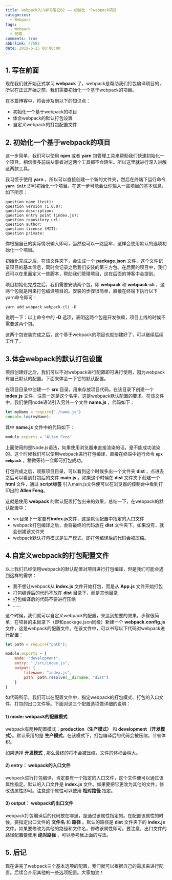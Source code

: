 ```yaml
---
title: webpack入门学习笔记02 —— 初始化一个webpack项目
categories:
  - Webpack
tags:
  - Webpack
  - 前端
comments: true
abbrlink: 47582
date: 2019-6-15 00:00:00
---
```


## 1. 写在前面

现在我们就开始正式学习 **webpack** 了，webpack是帮助我们打包编译项目的，所以在正式开始之前，我们需要初始化一个基于webpack的项目。

在本篇博客中，将会涉及到以下的知识点：

- 初始化一个基于webpack的项目
- 体会webpack的默认打包设置
- 自定义webpack的打包配置文件

## 2. 初始化一个基于webpack的项目

这一步简单，我们可以使用 **npm** 或者 **yarn** 包管理工具来帮助我们快速初始化一个项目，相信很多前端从事者对这两个工具都不会陌生。所以这里就进行深入讲解这两款工具。

我习惯于使用 **yarn** ，所以可以直接创建一个新的文件夹，然后在终端下运行命令 **`yarn init`** 即可初始化一个项目。在这一步可能会让你输入一些项目的基本信息，如下所示：

```vue
question name (test):
question version (1.0.0):
question description:
question entry point (index.js):
question repository url:
question author:
question license (MIT):
question private:
```

你根据自己的实际情况输入即可，当然也可以一路回车，这样会使用默认的选项初始化一个项目。

初始化完成之后，在该文件夹下，会生成一个 **package.json** 文件，这个文件记录项目的基本信息，同时会记录之后我们安装的第三方包。在后面的项目中，我们还可以在里面定义一些脚本，帮助我们管理项目，这在后面的博客中会提到。

项目初始化完成之后，我们需要安装两个包，即 **webpack** 和 **webpack-cli** ，这两个包就是用来打包编译项目的。安装的步骤很简单，直接在终端下执行以下yarn命令即可：

```shell
yarn add webpack webpack-cli -D
```

说明一下：以上命令中的 **-D** 选项，表明这两个包是开发依赖，项目上线的时候不需要这两个包。

这两个包安装完成之后，这个基于webpack的项目也就创建好了，可以继续后续工作了。

## 3.体会webpack的默认打包设置 

项目创建好之后，我们可以不对webpack进行配置即可进行使用，因为webpack有自己默认的配置。下面来体会一下它的默认配置。

在项目目录中创建一个 **src** 目录，用来存放项目代码。在该目录下创建一个 **index.js** 文件，注意一定是这个名字，这是webpack默认配置的要求。在该文件中，我们使用node语法引入另外一个文件 **name.js** ，代码如下：

```js
let myName = require("./name.js")
console.log(myName);
```

其中 **name.js** 文件中的代码如下：

```js
module.exports = "Allen Feng"
```

上面使用的是Node.js语法，如果使用浏览器来直接渲染的话，是不能成功渲染的。这个时候我们可以使用webpack进行打包编译，直接在终端中运行命令 **`npx webpack`** ，稍微等待一会即可打包成功。

打包完成之后，观察项目目录，可以看到这个时候多出一个文件夹 **dist** ，点进去之后可以看到打包后的文件 **main.js** 。如果这个时候在 **dist** 文件夹下创建一个 **html** 文件，通过 **script标签** 引入main.js文件便可以在浏览器的控制台中看到打印出的 **Allen Feng**。

这就是使用 **webpack** 的默认配置打包出来的效果，总结一下，在webpack的默认配置中：

- src目录下一定要有**index.js**文件，这是默认配置中指定的入口文件
- webpack打包编译之后，会将最终的代码放在 **dist** 文件夹下。如果没有，就会创建该文件夹
- webpack默认打包模式是生产模式，即打包编译后的代码会被压缩。

## 4.自定义webpack的打包配置文件 

以上我们已经使用webpack的默认配置对项目进行打包编译，但是我们可能会遇到这样的需求：

- 我不想让webpack从 **index.js** 文件开始打包，而是从 **App.js** 文件开始打包
- 打包编译后的代码不放在 **dist** 目录下，而是其他目录
- 打包编译后的代码不要进行压缩
- ......

这个时候，我们就可以自定义webpack的配置，来达到想要的效果。步骤很简单，在项目的主目录下（即和package.json同级）新建一个 **webpack.config.js** 文件，这是webpack的配置文件。在该文件中，可以书写以下代码对webpack进行配置：

```js
let path = require("path");

module.exports = {
    mode: "development",
    entry: "./src/index.js",
    output: { 
        filename: "index.js",  
        path: path.resolve(__dirname, "dist")  
    }
}
```

如代码所示，我们可以在配置文件中，指定webpack的打包模式、打包的入口文件、打包的出口文件等。下面对这三个配置选项做详细的说明：

#### 1) mode: webpack的配置模式

webpack有两种配置模式：**production（生产模式）** 和 **development（开发模式）**。默认采用的是 **生产模式**，在该模式下，打包编译后的代码会被压缩，节省体积。

如果选择 **开发模式** , 那么最终的将不会被压缩，文件的体积会稍大。

#### 2) entry： webpack的入口文件

webpack进行打包编译，肯定要有一个指定的入口文件，这个文件便可以通过该属性指定。默认的入口文件是 **index.js** 文件。如果要把它更改为其他的文件，修改该属性即可。注意这个属性可以使用 **相对路径** 指定。

#### 3) output： webpack的出口文件

webpack打包编译后的代码放在哪里，是通过该属性指定的。在配置该属性的时候，要指定出口文件的 **文件名** 和 **路径** 。默认的路径是 **dist** 文件夹下的 **index.js** 文件。如果要修改为其他的路径和文件名，修改该属性即可。要注意，出口文件的路径配置要使用 **绝对路径** ，可以参考我上面的写法。

## 5. 后记

现在讲完了webpack三个基本选项的配置，我们就可以根据自己的需求来进行配置。后续会介绍其他的一些选项配置。大家加油！
